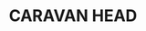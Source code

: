 ---
lastmod: '2025-04-06T06:05:20+00:00'
latitude: -33.997441
layout: suburb
longitude: 151.087892
postcode: '2225'
state: NSW
title: CARAVAN HEAD
url: /nsw/caravan-head/
---